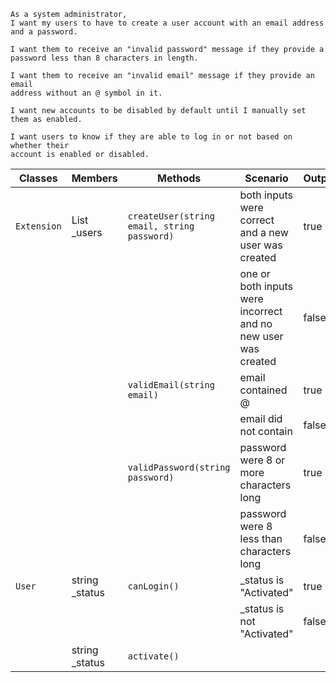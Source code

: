 ```
As a system administrator,
I want my users to have to create a user account with an email address and a password.

I want them to receive an "invalid password" message if they provide a
password less than 8 characters in length.

I want them to receive an "invalid email" message if they provide an email
address without an @ symbol in it.

I want new accounts to be disabled by default until I manually set them as enabled.

I want users to know if they are able to log in or not based on whether their
account is enabled or disabled.
```

| Classes     | Members           | Methods                                     | Scenario                                                      | Outputs |
|-------------|-------------------|---------------------------------------------|---------------------------------------------------------------|---------|
| `Extension` | List<User> _users | `createUser(string email, string password)` | both inputs were correct and a new user was created           | true    |
|             |                   |                                             | one or both inputs were incorrect and no new user was created | false   |
|             |                   | `validEmail(string email)`                  | email contained @                                             | true    |
|             |                   |                                             | email did not contain                                         | false   |
|             |                   | `validPassword(string password)`            | password were 8 or more characters long                       | true    |
|             |                   |                                             | password were 8 less than characters long                     | false   |
| `User`      | string _status    | `canLogin()`                                | _status is "Activated"                                        | true    |
|             |                   |                                             | _status is not "Activated"                                    | false   |
|             | string _status    | `activate()`                                |                                                               |         |